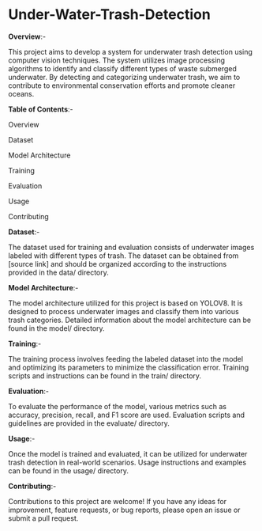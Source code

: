 # Under-Water-Trash-Detection

**Overview**:-

This project aims to develop a system for underwater trash detection using computer vision techniques. The system utilizes image processing algorithms to identify and classify different types of waste submerged underwater. By detecting and categorizing underwater trash, we aim to contribute to environmental conservation efforts and promote cleaner oceans.

**Table of Contents**:-

Overview

Dataset

Model Architecture

Training

Evaluation

Usage

Contributing


**Dataset**:-

The dataset used for training and evaluation consists of underwater images labeled with different types of trash. The dataset can be obtained from [source link] and should be organized according to the instructions provided in the data/ directory.

**Model Architecture**:-

The model architecture utilized for this project is based on YOLOV8. It is designed to process underwater images and classify them into various trash categories. Detailed information about the model architecture can be found in the model/ directory.

**Training**:-

The training process involves feeding the labeled dataset into the model and optimizing its parameters to minimize the classification error. Training scripts and instructions can be found in the train/ directory.

**Evaluation**:-

To evaluate the performance of the model, various metrics such as accuracy, precision, recall, and F1 score are used. Evaluation scripts and guidelines are provided in the evaluate/ directory.

**Usage**:-

Once the model is trained and evaluated, it can be utilized for underwater trash detection in real-world scenarios. Usage instructions and examples can be found in the usage/ directory.

**Contributing**:-

Contributions to this project are welcome! If you have any ideas for improvement, feature requests, or bug reports, please open an issue or submit a pull request.

